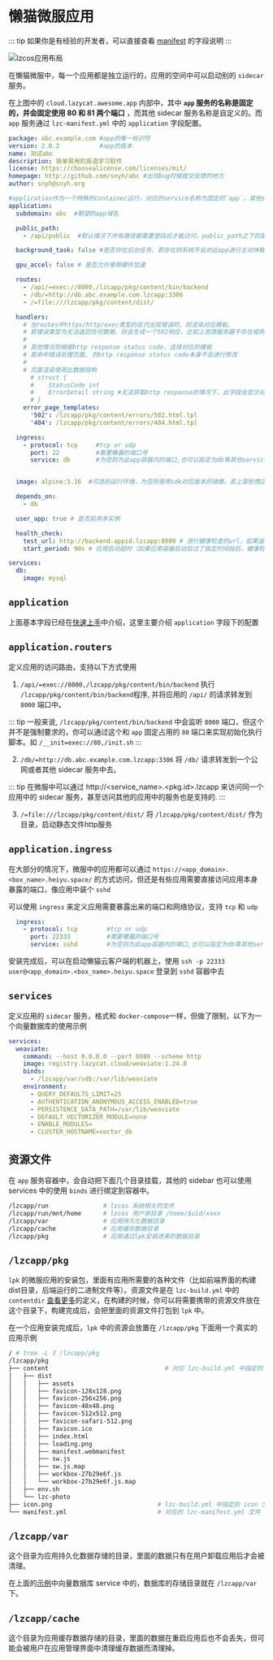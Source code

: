 # 懒猫微服应用

::: tip
如果你是有经验的开发者，可以直接查看 [manifest](https://gitee.com/linakesi/lzc-sdk/blob/master/docs/manifest.yml) 的字段说明
:::

![lzcos应用布局](/lzcos-app.png)

在懒猫微服中，每一个应用都是独立运行的，应用的空间中可以启动别的 `sidecar` 服务。

在上图中的 `cloud.lazycat.awesome.app` 内部中，其中 **`app` 服务的名称是固定的，并会固定使用 80 和 81 两个端口** ，而其他 sidecar 服务名称是自定义的。而 `app` 服务通过 `lzc-manifest.yml` 中的 `application` 字段配置。

```yml
package: abc.example.com #app的唯一标识符
version: 2.0.2           #app的版本
name: 测试abc
description: 简单易用的英语学习软件
license: https://choosealicense.com/licenses/mit/
homepage: http://github.com/snyh/abc #出现bug时候提交反馈的地方
author: snyh@snyh.org

#application作为一个特殊的container运行，对应的service名称为固定的`app`，其他service可以通过此名称与app进行通讯
application:
  subdomain: abc  #期望的app域名

  public_path:
    - /api/public  #默认情况下所有路径都需要登陆后才能访问，public_path之下的路径允许非登陆情况下访问

  background_task: false #是否存在后台任务，若存在则系统不会对此app进行主动休眠等操作

  gpu_accel: false # 是否允许使用硬件加速

  routes:
    - /api/=exec://8000,/lzcapp/pkg/content/bin/backend
    - /db/=http://db.abc.example.com.lzcapp:3306
    - /=file:///lzcapp/pkg/content/dist/

  handlers:
    # 当routes中https/http/exec类型的反代出现错误时，则渲染对应模板。
    # 若错误类型为无法返回任何数据，则会生成一个502响应，比如上游游服务器不存在或网络不通等完全获取不到一个http response的情况。
    #
    # 其他情况则根据http response status code，选择对应的模板
    # 若命中错误处理页面, 则http response status code本身不会进行修改
    #
    # 页面渲染使用此数据结构
      # struct {
      #    StatusCode int
      #    ErrorDetail string #无法获取http response的情况下，此字段会显示对应错误信息，并将StatusCode设置为502
      # }
    error_page_templates:
      '502': /lzcapp/pkg/content/errors/502.html.tpl
      '404': /lzcapp/pkg/content/errors/404.html.tpl

  ingress:
    - protocol: tcp     #tcp or udp
      port: 22          #需要曝露的端口号
      service: db       #为空则为此app容器内的端口,也可以指定为db等其他service的名称


  image: alpine:3.16  #可选的运行环境，为空则使用sdk对应版本的镜像。若上架到商店，需要确保该镜像在用户端能正常访问

  depends_on:
    - db

  user_app: true # 是否启用多实例

  health_check:
    test_url: http://backend.appid.lzcapp:8080 # 进行健康检查的url，如果返回大于500则健康检查失败
    start_period: 90s # 应用启动超时（如果应用容器启动后过了指定时间段后，健康检查仍然无法通过，则视为应用启动失败）

services:
  db:
    image: mysql
```

## `application`
上面基本字段已经在[快速上手](./quick-start.md)中介绍，这里主要介绍 `application` 字段下的配置

## `application.routers`

定义应用的访问路由，支持以下方式使用

1. `/api/=exec://8000,/lzcapp/pkg/content/bin/backend` 执行 `/lzcapp/pkg/content/bin/backend`程序, 并将应用的 `/api/` 的请求转发到 `8000` 端口中。

::: tip
一般来说, `/lzcapp/pkg/content/bin/backend` 中会监听 `8000` 端口，但这个并不是强制要求的，你可以通过这个和 `app` 固定占用的 `80` 端口来实现初始化执行脚本。如 `/__init=exec://80,/init.sh`
:::

2. `/db/=http://db.abc.example.com.lzcapp:3306` 将 `/db/` 请求转发到一个公网或者其他 sidecar 服务中去。

::: tip
在微服中可以通过 http://<service_name>.<pkg.id>.lzcapp 来访问同一个应用中的 sidecar 服务，甚至访问其他的应用中的服务也是支持的.
:::

3. `/=file:///lzcapp/pkg/content/dist/` 将 `/lzcapp/pkg/content/dist/` 作为目录，启动静态文件http服务

## `application.ingress`
在大部分的情况下，微服中的应用都可以通过 `https://<app_domain>.<box_name>.heiyu.space/` 的方式访问，但还是有些应用需要直接访问应用本身暴露的端口，像应用中装个 `sshd`

可以使用 `ingress` 来定义应用需要暴露出来的端口和网络协议，支持 `tcp` 和 `udp`

```yml
  ingress:
    - protocol: tcp        #tcp or udp
      port: 22333          #需要曝露的端口号
      service: sshd        #为空则为此app容器内的端口,也可以指定为db等其他service的名称 (假设 sshd 中具有用户 user)
```

安装完成后，可以在启动懒猫云客户端的机器上，使用 `ssh -p 22333 user@<app_domain>.<box_name>.heiyu.space` 登录到 `sshd` 容器中去


## `services`

定义应用的 `sidecar` 服务，格式和 `docker-compose`一样，但做了限制，以下为一个向量数据库的使用示例
```yml
services:
  weaviate:
    command: --host 0.0.0.0 --port 8080 --scheme http
    image: registry.lazycat.cloud/weaviate:1.24.8
    binds:
      - /lzcapp/var/vdb:/var/lib/weaviate
    environment:
      - QUERY_DEFAULTS_LIMIT=25
      - AUTHENTICATION_ANONYMOUS_ACCESS_ENABLED=true
      - PERSISTENCE_DATA_PATH=/var/lib/weaviate
      - DEFAULT_VECTORIZER_MODULE=none
      - ENABLE_MODULES=
      - CLUSTER_HOSTNAME=vector_db
```

## 资源文件

在 `app` 服务容器中，会自动把下面几个目录挂载，其他的 sidebar 也可以使用 services 中的使用 `binds` 进行绑定到容器中。

```bash
/lzcapp/run               # lzcos 系统相关的文件
/lzcapp/run/mnt/home      # lzcos 用户家目录 /home/$uid/xxxx
/lzcapp/var               # 应用持久化数据目录
/lzcapp/cache             # 应用缓存数据目录
/lzcapp/pkg               # 应用通过lpk安装进来的数据目录
```

## `/lzcapp/pkg`

`lpk` 的微服应用的安装包，里面有应用所需要的各种文件（比如前端界面的构建dist目录，后端运行的二进制文件等）。资源文件是在 `lzc-build.yml` 中的 `contentdir` [查看更多](./devshell.md#contentdir)的定义，在构建的时候，你可以将需要携带的资源文件放在这个目录下，构建完成后，会把里面的资源文件打包到 `lpk` 中。

在一个应用安装完成后，`lpk` 中的资源会放置在 `/lzcapp/pkg` 下面用一个真实的应用示例

```bash
/ # tree -L 3 /lzcapp/pkg
/lzcapp/pkg
├── content                                # 对应 lzc-build.yml 中指定的 contentdir 字段
│   ├── dist
│   │   ├── assets
│   │   ├── favicon-128x128.png
│   │   ├── favicon-256x256.png
│   │   ├── favicon-48x48.png
│   │   ├── favicon-512x512.png
│   │   ├── favicon-safari-512.png
│   │   ├── favicon.ico
│   │   ├── index.html
│   │   ├── loading.png
│   │   ├── manifest.webmanifest
│   │   ├── sw.js
│   │   ├── sw.js.map
│   │   ├── workbox-27b29e6f.js
│   │   └── workbox-27b29e6f.js.map
│   ├── env.sh
│   └── lzc-photo
├── icon.png                             # lzc-build.yml 中指定的 icon 文件
└── manifest.yml                         # 对应的 lzc-manifest.yml 文件
```

## `/lzcapp/var`

这个目录为应用持久化数据存储的目录，里面的数据只有在用户卸载应用后才会被清理。

在上面的[示例](./lzcapp.md#services)中向量数据库 service 中的，数据库的存储目录就在 `/lzcapp/var` 下。

## `/lzcapp/cache`

这个目录为应用缓存数据存储的目录，里面的数据在重启应用后也不会丢失，但可能会被用户在应用管理界面中清理缓存数据而清理掉。
